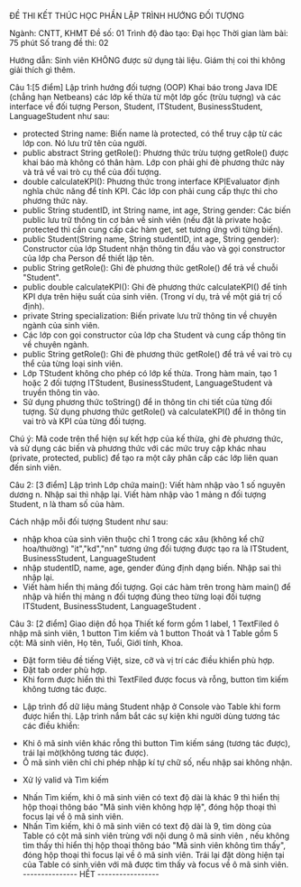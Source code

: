 ĐỀ THI KẾT THÚC HỌC PHẦN LẬP TRÌNH HƯỚNG ĐỐI TƯỢNG

 Ngành: CNTT, KHMT 
 Đề số: 01
 Trình độ đào tạo: Đại học 
 Thời gian làm bài: 75 phút 
 Số trang đề thi: 02
 
Hướng dẫn: Sinh viên KHÔNG được sử dụng tài liệu. Giám thị coi thi không giải thích gì thêm.

Câu 1:[5 điểm] Lập trình hướng đối tượng (OOP)
Khai báo trong Java IDE (chẳng hạn Netbeans) các lớp kế thừa từ một lớp gốc (trừu tượng) và các 
interface về đối tượng Person, Student, ITStudent, BusinessStudent, LanguageStudent như sau:
- protected String name: Biến name là protected, có thể truy cập từ các lớp con. Nó lưu trữ
tên của người. 
- public abstract String getRole(): Phương thức trừu tượng getRole() được khai báo mà 
không có thân hàm. Lớp con phải ghi đè phương thức này và trả về vai trò cụ thể của đối 
tượng.
- double calculateKPI(): Phương thức trong interface KPIEvaluator định nghĩa chức năng để
tính KPI. Các lớp con phải cung cấp thực thi cho phương thức này.
- public String studentID, int String name, int age, String gender: Các biến public lưu trữ
thông tin cơ bản về sinh viên (nếu đặt là private hoặc protected thì cần cung cấp các hàm 
get, set tương ứng với từng biến).
- public Student(String name, String studentID, int age, String gender): Constructor của lớp 
Student nhận thông tin đầu vào và gọi constructor của lớp cha Person để thiết lập tên.
- public String getRole(): Ghi đè phương thức getRole() để trả về chuỗi "Student".
- public double calculateKPI(): Ghi đè phương thức calculateKPI() để tính KPI dựa trên 
hiệu suất của sinh viên. (Trong ví dụ, trả về một giá trị cố định).
- private String specialization: Biến private lưu trữ thông tin về chuyên ngành của sinh viên.
- Các lớp con gọi constructor của lớp cha Student và cung cấp thông tin về chuyên ngành.
- public String getRole(): Ghi đè phương thức getRole() để trả về vai trò cụ thể của từng 
loại sinh viên.
- Lớp TStudent không cho phép có lớp kế thừa.
Trong hàm main, tạo 1 hoặc 2 đối tượng ITStudent, BusinessStudent, LanguageStudent và 
truyền thông tin vào.
- Sử dụng phương thức toString() để in thông tin chi tiết của từng đối tượng. Sử dụng 
phương thức getRole() và calculateKPI() để in thông tin vai trò và KPI của từng đối 
tượng.

Chú ý: Mã code trên thể hiện sự kết hợp của kế thừa, ghi đè phương thức, và sử dụng các biến 
và phương thức với các mức truy cập khác nhau (private, protected, public) để tạo ra một cây 
phân cấp các lớp liên quan đến sinh viên.

Câu 2: [3 điểm] Lập trình 
Lớp chứa main():
Viết hàm nhập vào 1 số nguyên dương n. Nhập sai thì nhập lại.
Viết hàm nhập vào 1 mảng n đối tượng Student, n là tham số của hàm.

Cách nhập mỗi đối tượng Student như sau:
- nhập khoa của sinh viên thuộc chỉ 1 trong các xâu (không kể chữ hoa/thường) "it","kd","nn" 
tương ứng đối tượng được tạo ra là ITStudent, BusinessStudent, LanguageStudent
- nhập studentID, name, age, gender đúng định dạng biến. Nhập sai thì nhập lại.
- Viết hàm hiển thị mảng đối tượng. Gọi các hàm trên trong hàm main() để nhập và hiển thị
mảng n đối tượng đúng theo từng loại đối tượng ITStudent, BusinessStudent, 
LanguageStudent .

Câu 3: [2 điểm] Giao diện đồ họa
Thiết kế form gồm 1 label, 1 TextFiled ô nhập mã sinh viên, 1 button Tìm kiếm và 1 button Thoát 
và 1 Table gồm 5 cột: Mã sinh viên, Họ tên, Tuổi, Giới tính, Khoa.
+ Đặt form tiêu đề tiếng Việt, size, cỡ và vị trí các điều khiển phù hợp.
+ Đặt tab order phù hợp.
+ Khi form được hiển thì thì TextFiled được focus và rỗng, button tìm kiếm không tương 
tác được.
- Lập trình đổ dữ liệu mảng Student nhập ở Console vào Table khi form được hiển thị. Lập 
trình nắm bắt các sự kiện khi người dùng tương tác các điều khiển:
+ Khi ô mã sinh viên khác rỗng thì button Tìm kiếm sáng (tương tác được), trái lại mờ(không 
tương tác được).
+ Ô mã sinh viên chỉ chi phép nhập kí tự chữ số, nếu nhập sai không nhận.
- Xử lý valid và Tìm kiếm
+ Nhấn Tìm kiếm, khi ô mã sinh viên có text độ dài là khác 9 thì hiển thị hộp thoại thông báo 
"Mã sinh viên không hợp lệ", đóng hộp thoại thì focus lại về ô mã sinh viên.
+ Nhấn Tìm kiếm, khi ô mã sinh viên có text độ dài là 9, tìm dòng của Table có cột mã sinh 
viên trùng với nội dung ô mã sinh viên , nếu không tìm thấy thì hiển thị hộp thoại thông báo 
"Mã sinh viên không tìm thấy", đóng hộp thoại thì focus lại về ô mã sinh viên. Trái lại đặt 
dòng hiện tại của Table có sinh viên với mã được tìm thấy và focus về ô mã sinh viên.
 --------------- HẾT -----------------

